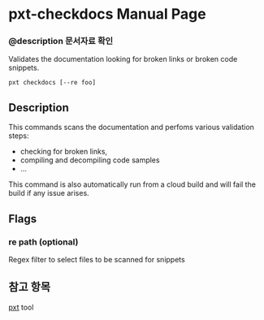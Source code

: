 # pxt-checkdocs Manual Page

### @description 문서자료 확인

Validates the documentation looking for broken links or broken code snippets.

    pxt checkdocs [--re foo]
    

## Description

This commands scans the documentation and perfoms various validation steps:

* checking for broken links,
* compiling and decompiling code samples
* ...

This command is also automatically run from a cloud build and will fail the build if any issue arises.

## Flags

### re path (optional)

Regex filter to select files to be scanned for snippets

## 참고 항목

[pxt](/cli) tool